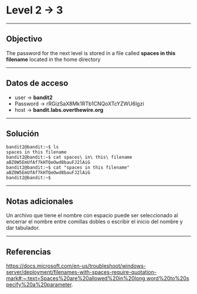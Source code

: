 # Level 2 -> 3
---
## Objectivo
The password for the next level is stored in a file called **spaces in this filename** located in the home directory

---
## Datos de acceso
- user -> **bandit2**
- Password -> rRGizSaX8Mk1RTb1CNQoXTcYZWU6lgzi
- host ->  **bandit.labs.overthewire.org**

---
## Solución
``` shell
bandit2@bandit:~$ ls
spaces in this filename
bandit2@bandit:~$ cat spaces\ in\ this\ filename 
aBZ0W5EmUfAf7kHTQeOwd8bauFJ2lAiG
bandit2@bandit:~$ cat "spaces in this filename" 
aBZ0W5EmUfAf7kHTQeOwd8bauFJ2lAiG
bandit2@bandit:~$ 

``` 
---
## Notas adicionales
Un archivo que tiene el nombre con espacio puede ser seleccionado al encerrar el nombre entre comillas dobles o escribir el inicio del nombre y dar tabulador.


---
## Referencias
https://docs.microsoft.com/en-us/troubleshoot/windows-server/deployment/filenames-with-spaces-require-quotation-mark#:~:text=Spaces%20are%20allowed%20in%20long,word%20to%20specify%20a%20parameter.